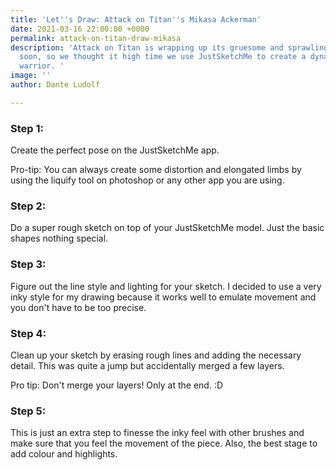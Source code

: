 ```yaml
---
title: 'Let''s Draw: Attack on Titan''s Mikasa Ackerman'
date: 2021-03-16 22:00:00 +0000
permalink: attack-on-titan-draw-mikasa
description: 'Attack on Titan is wrapping up its gruesome and sprawling story oh so
  soon, so we thought it high time we use JustSketchMe to create a dynamic Eldian
  warrior. '
image: ''
author: Dante Ludolf

---
```

### Step 1: 

Create the perfect pose on the JustSketchMe app.

Pro-tip: You can always create some distortion and elongated limbs by using the liquify tool on photoshop or any other app you are using.

### Step 2: 

Do a super rough sketch on top of your JustSketchMe model. Just the basic shapes nothing special.

### Step 3: 

Figure out the line style and lighting for your sketch. I decided to use a very inky style for my drawing because it works well to emulate movement and you don't have to be too precise.

### Step 4: 

Clean up your sketch by erasing rough lines and adding the necessary detail. This was quite a jump but accidentally merged a few layers. 

Pro tip: Don't merge your layers! Only at the end. :D

### Step 5: 

This is just an extra step to finesse the inky feel with other brushes and make sure that you feel the movement of the piece. Also, the best stage to add colour and highlights.